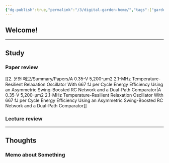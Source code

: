 ```yaml
---
{"dg-publish":true,"permalink":"/3/digital-garden-home/","tags":["gardenEntry"],"created":"2025-04-07T00:31:53.941+09:00"}
---
```


## Welcome!


---------------
## Study
### Paper review


[[2. 문헌 메모/Summary/Papers/A 0.35-V 5,200-μm2 2.1-MHz Temperature-Resilient Relaxation Oscillator With 667 fJ per Cycle Energy Efficiency Using an Asymmetric Swing-Boosted RC Network and a Dual-Path Comparator\|A 0.35-V 5,200-μm2 2.1-MHz Temperature-Resilient Relaxation Oscillator With 667 fJ per Cycle Energy Efficiency Using an Asymmetric Swing-Boosted RC Network and a Dual-Path Comparator]]
 

### Lecture review




---------------
## Thoughts
### Memo about Something